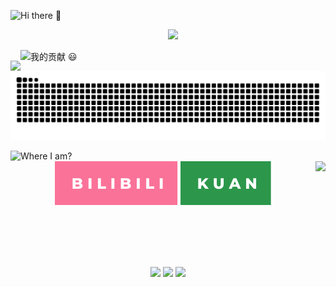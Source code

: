 <!--### Hi there 👋-->
<p align="left">
    <img src="https://readme-typing-svg.herokuapp.com?font=Microsoft+Yahei&size=40&color=38C2FFFF&vCenter=true&lines=Hi+there+%F0%9F%91%8B" 
       alt="Hi there 👋" />
</p>
  

<!--计数板和ralsei-->
<p align="center">
  <a href="https://github.com/xiaoji235">
    <img src="https://github-readme-stats.vercel.app/api?username=xiaoji235&theme=gruvbox&show_icons=true" style="max-width: 100%;display: flex;float: left;margin-top: 50px;"/>
    <img src="https://dl.img.timecdn.cn/2022/01/25/ralsei.gif!h.webp" width="300px"/>
  </a>
</p>


<!--### 我的贡献 😃-->
<p align="left">
    <img src="https://readme-typing-svg.herokuapp.com?font=Microsoft+Yahei&size=40&color=2C974B&vCenter=true&lines=%E6%88%91%E7%9A%84%E8%B4%A1%E7%8C%AE+%F0%9F%98%83" 
       alt="我的贡献 😃" />
</p>


<!--贪吃蛇-->
  <p align="center">
    <a href="https://github.com/marketplace/actions/generate-snake-game-from-github-contribution-grid">
    <img src="https://raw.githubusercontent.com/xiaoji235/xiaoji235/output/github-contribution-grid-snake.svg" alt="Contribution eating Snake" />
    </a>
  </p>


<!--我在哪-->
<p align="center"> 
<img src="https://readme-typing-svg.herokuapp.com?font=microsoft+yahei&size=30&color=2C974B&center=true&vCenter=true&width=120&height=33&lines=%E6%88%91%E5%9C%A8%E5%93%AA%EF%BC%9F" alt="Where I am?" align="left" /><br>
        <a href="https://b23.tv/YM84p0F">
        <img src="https://raw.githubusercontent.com/xiaoji235/xiaoji235/b5142750ac30b6f7f021a32bddf525873a39876f/svgs/bilibili.svg" alt="bilibili" /></a>
        <a href="https://coolapk.com/">
        <img src="https://raw.githubusercontent.com/xiaoji235/xiaoji235/b5142750ac30b6f7f021a32bddf525873a39876f/svgs/kuan.svg" alt="酷安" /></a>
        <img src="https://weather-icon.journeyad.repl.co/@hunan?v=1" align="right">
</p>

<br>
<br>
<br>
<br>

<!--计数君-->
<p align="center"> 
<img src="https://readme-typing-svg.herokuapp.com/?font=microsoft+yahei&size=30&center=true&vCenter=true&width=180&height=33&lines=%E6%82%A8%E6%98%AF%E8%BF%99%E9%87%8C%E7%9A%84%E7%AC%AC" style="max-width: 100%;">
  <img src="https://profile-counter.glitch.me/xiaoji235/count.svg" />
    <img src="https://readme-typing-svg.herokuapp.com/?font=microsoft+yahei&size=30&center=true&vCenter=true&width=230&height=33&lines=%E4%BD%8DGuest%EF%BC%81%E6%AC%A2%E8%BF%8E%EF%BC%81" style="max-width: 100%;">
</p>
